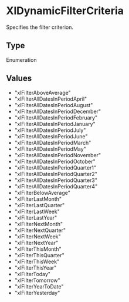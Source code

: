 # XlDynamicFilterCriteria

Specifies the filter criterion.

## Type

Enumeration

## Values

- "xlFilterAboveAverage"
- "xlFilterAllDatesInPeriodApril"
- "xlFilterAllDatesInPeriodAugust"
- "xlFilterAllDatesInPeriodDecember"
- "xlFilterAllDatesInPeriodFebruary"
- "xlFilterAllDatesInPeriodJanuary"
- "xlFilterAllDatesInPeriodJuly"
- "xlFilterAllDatesInPeriodJune"
- "xlFilterAllDatesInPeriodMarch"
- "xlFilterAllDatesInPeriodMay"
- "xlFilterAllDatesInPeriodNovember"
- "xlFilterAllDatesInPeriodOctober"
- "xlFilterAllDatesInPeriodQuarter1"
- "xlFilterAllDatesInPeriodQuarter2"
- "xlFilterAllDatesInPeriodQuarter3"
- "xlFilterAllDatesInPeriodQuarter4"
- "xlFilterBelowAverage"
- "xlFilterLastMonth"
- "xlFilterLastQuarter"
- "xlFilterLastWeek"
- "xlFilterLastYear"
- "xlFilterNextMonth"
- "xlFilterNextQuarter"
- "xlFilterNextWeek"
- "xlFilterNextYear"
- "xlFilterThisMonth"
- "xlFilterThisQuarter"
- "xlFilterThisWeek"
- "xlFilterThisYear"
- "xlFilterToday"
- "xlFilterTomorrow"
- "xlFilterYearToDate"
- "xlFilterYesterday"
